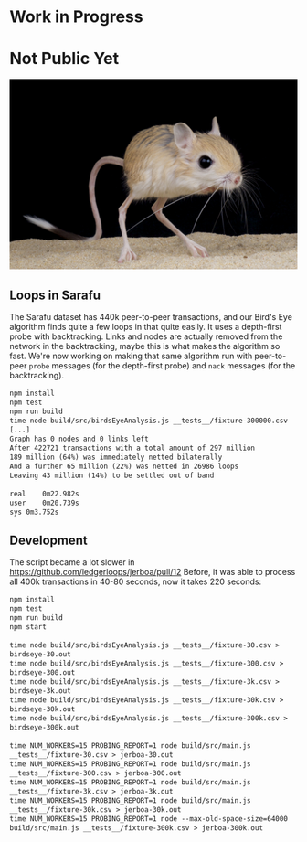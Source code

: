 # Work in Progress
# Not Public Yet

![jerboa](./jerboa.jpg)

## Loops in Sarafu
The Sarafu dataset has 440k peer-to-peer transactions, and our Bird's Eye algorithm finds quite a few loops in that quite easily.
It uses a depth-first probe with backtracking. Links and nodes are actually removed from the network in the backtracking, maybe this is
what makes the algorithm so fast.
We're now working on making that same algorithm run with peer-to-peer `probe` messages (for the depth-first probe) and `nack` messages (for the backtracking).

```
npm install
npm test
npm run build
time node build/src/birdsEyeAnalysis.js __tests__/fixture-300000.csv
[...]
Graph has 0 nodes and 0 links left
After 422721 transactions with a total amount of 297 million
189 million (64%) was immediately netted bilaterally
And a further 65 million (22%) was netted in 26986 loops
Leaving 43 million (14%) to be settled out of band

real	0m22.982s
user	0m20.739s
sys	0m3.752s
```

## Development
The script became a lot slower in https://github.com/ledgerloops/jerboa/pull/12
Before, it was able to process all 400k transactions in 40-80 seconds,
now it takes 220 seconds:

```
npm install
npm test
npm run build
npm start

time node build/src/birdsEyeAnalysis.js __tests__/fixture-30.csv > birdseye-30.out
time node build/src/birdsEyeAnalysis.js __tests__/fixture-300.csv > birdseye-300.out
time node build/src/birdsEyeAnalysis.js __tests__/fixture-3k.csv > birdseye-3k.out
time node build/src/birdsEyeAnalysis.js __tests__/fixture-30k.csv > birdseye-30k.out
time node build/src/birdsEyeAnalysis.js __tests__/fixture-300k.csv > birdseye-300k.out

time NUM_WORKERS=15 PROBING_REPORT=1 node build/src/main.js __tests__/fixture-30.csv > jerboa-30.out
time NUM_WORKERS=15 PROBING_REPORT=1 node build/src/main.js __tests__/fixture-300.csv > jerboa-300.out
time NUM_WORKERS=15 PROBING_REPORT=1 node build/src/main.js __tests__/fixture-3k.csv > jerboa-3k.out
time NUM_WORKERS=15 PROBING_REPORT=1 node build/src/main.js __tests__/fixture-30k.csv > jerboa-30k.out
time NUM_WORKERS=15 PROBING_REPORT=1 node --max-old-space-size=64000 build/src/main.js __tests__/fixture-300k.csv > jerboa-300k.out
```
